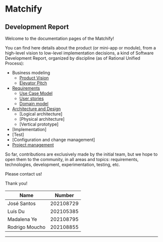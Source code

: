 # Matchify 
## Development Report

Welcome to the documentation pages of the Matchify!

You can find here details about the product (or mini-app or module), from a high-level vision to low-level implementation decisions, a kind of Software Development Report, organized by discipline (as of Rational Unified Process): 

* Business modeling 
  * [Product Vision](docs/ProductVision.md)
  * [Elevator Pitch](docs/ElevatorPitch.md)
* [Requirements](docs/requirements.md)
  * [Use Case Model](docs/requirements.md#Use-case-model)
  * [User stories](docs/requirements.md#User-stories)
  * [Domain model](docs/requirements.md#Domain-model)
* [Architecture and Design](docs/ArchitectureAndDesign.md)
  * [Logical architecture]
  * [Physical architecture]
  * [Vertical prototype]
* [Implementation]
* [Test]
* [Configuration and change management]
* [Project management](docs/ProjectManagement.md)

So far, contributions are exclusively made by the initial team, but we hope to open them to the community, in all areas and topics: requirements, technologies, development, experimentation, testing, etc.

Please contact us! 

Thank you!

| Name            | Number    |
|-----------------|-----------|
| José Santos     | 202108729 |
| Luís Du         | 202105385 |
| Madalena Ye     | 202108795 |
| Rodrigo Moucho  | 202108855 |

---

